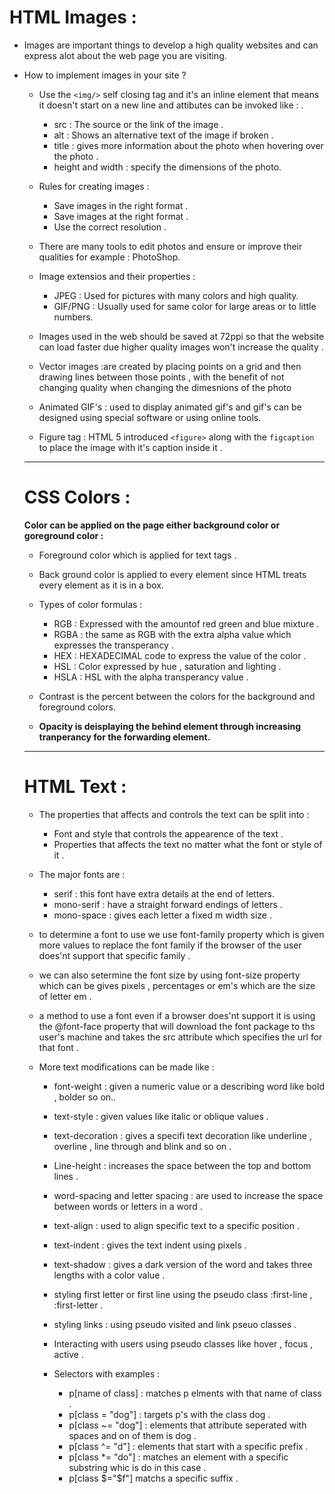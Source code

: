 # HTML Images :
- Images are important things to develop a high quality websites and can express alot about the web page you are visiting.

- How to implement images in your site ?
    - Use the `<img/>` self closing tag and it's an inline element that means it doesn't start on a new line and attibutes can be invoked like : .
        - src : The source or the link of the image .
        - alt : Shows an alternative text of the image if broken .
        - title : gives more information about the photo when hovering over the photo .
        - height and width : specify the dimensions of the photo.
    
    - Rules for creating images :
        - Save images in the right format .
        - Save images at the right format .
        - Use the correct resolution .
    
    - There are many tools to edit photos and ensure or improve their qualities for example : PhotoShop.

    - Image extensios and their properties :
        - JPEG : Used for pictures with many colors and high quality.
        - GIF/PNG : Usually used for same color for large areas or to little numbers.

    - Images used in the web should be saved at 72ppi so that the website can load faster due higher quality images won't increase the quality .

    - Vector images :are created by placing points on a grid and then drawing lines between those points , with the benefit of not changing quality when changing the dimesnions of the photo

    - Animated GIF's : used to display animated gif's and gif's can be designed using special software or using online tools.

    - Figure tag : HTML 5 introduced `<figure>` along with the `figcaption` to place the image with it's caption inside it .


    _______________________________________________________________________________________

    # CSS Colors :

    **Color can be applied on the page either background color or goreground color :**
    - Foreground color which is applied for text tags .
    - Back ground color is applied to every element since HTML treats every element as it is in a box.

    - Types of color formulas :
        - RGB : Expressed with the amountof red green and blue mixture .
        - RGBA : the same as RGB with the extra alpha value which expresses the transperancy .
        - HEX : HEXADECIMAL code to express the value of the color . 
        - HSL : Color expressed by hue , saturation and lighting .
        - HSLA : HSL with the alpha transperancy value .

    - Contrast is the percent between the colors for the background and foreground colors.

    - **Opacity is deisplaying the behind element through increasing tranperancy for the forwarding element.**


    _______________________________________________________________________________________

    # HTML Text :

    - The properties that affects and controls the text can be split into :

        - Font and style that controls the appearence of the text .
        - Properties that affects the text no matter what the font or style of it .

    - The major fonts are : 
        - serif : this font have extra details at the end of letters.
        - mono-serif : have a straight forward endings of letters .
        - mono-space : gives each letter a fixed m width size .

    - to determine a font to use we use font-family property which is given more values to replace the font family if the browser of the user does'nt support that specific family .

    - we can also setermine the font size by using font-size property which can be gives pixels , percentages or em's which are the size of letter em .

    - a method to use a font even if a browser does'nt support it is using the @font-face property that will download the font package to ths user's machine and takes the src attribute which specifies the url for that font .

    - More text modifications can be made like : 
        - font-weight : given a numeric value or a describing word like bold , bolder so on.. 

        - text-style : given values like italic or oblique values .

        - text-decoration : gives a specifi text decoration like underline , overline , line through and blink and so on . 

        - Line-height : increases the space between the top and bottom lines .

        - word-spacing and letter spacing : are used to increase the space between words or letters in a word . 

        - text-align : used to align specific text to a specific position .

        - text-indent : gives the text indent using pixels .

        - text-shadow : gives a dark version of the word and takes three lengths with a color value .

        - styling first letter or first line using the pseudo class :first-line , :first-letter .

        - styling links : using pseudo visited and link pseuo classes . 

        - Interacting with users using pseudo classes like hover , focus , active . 

        - Selectors with examples :

            - p[name of class] : matches p elments with that name of class . 
            - p[class = "dog"] : targets p's with the class dog . 
            - p[class ~= "dog"] : elements that attribute seperated with spaces and on of them is dog . 
            - p[class ^= "d"] : elements that start with a specific prefix . 
            - p[class *= "do"] : matches an element with a specific substring whic is do in this case . 
            - p[class $="$f"] matchs a specific suffix .


            